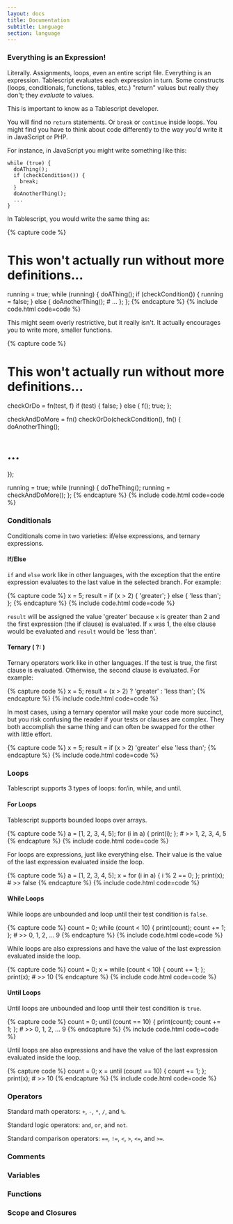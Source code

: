 ```yaml
---
layout: docs
title: Documentation
subtitle: Language
section: language
---
```


### Everything is an Expression!

Literally. Assignments, loops, even an entire script file. Everything is an expression. Tablescript evaluates each expression in turn. Some constructs (loops, conditionals, functions, tables, etc.) "return" values but really they don't; they *evaluate* to values.

This is important to know as a Tablescript developer.

You will find no `return` statements. Or `break` or `continue` inside loops. You might find you have to think about code differently to the way you'd write it in JavaScript or PHP.

For instance, in JavaScript you might write something like this:

    while (true) {
      doAThing();
      if (checkCondition()) {
        break;
      }
      doAnotherThing();
      ...
    }

In Tablescript, you would write the same thing as:

{% capture code %}
# This won't actually run without more definitions...
running = true;
while (running) {
  doAThing();
  if (checkCondition()) {
    running = false;
  } else {
    doAnotherThing();
    # ...
  };
};
{% endcapture %}
{% include code.html code=code %}

This might seem overly restrictive, but it really isn't. It actually encourages you to write more, smaller functions.

{% capture code %}
# This won't actually run without more definitions...
checkOrDo = fn(test, f) if (test) { false; } else { f(); true; };

checkAndDoMore = fn() checkOrDo(checkCondition(), fn() {
  doAnotherThing();
  # ...
});

running = true;
while (running) {
  doTheThing();
  running = checkAndDoMore();
};
{% endcapture %}
{% include code.html code=code %}

### Conditionals

Conditionals come in two varieties: if/else expressions, and ternary expressions.

#### If/Else

`if` and `else` work like in other languages, with the exception that the entire expression evaluates to the last value in the selected branch. For example:

{% capture code %}
x = 5;
result = if (x > 2) {
  'greater';
} else {
  'less than';
};
{% endcapture %}
{% include code.html code=code %}

`result` will be assigned the value 'greater' because `x` is greater than 2 and the first expression (the if clause) is evaluated. If `x` was 1, the else clause would be evaluated and `result` would be 'less than'.

#### Ternary ( ?: )

Ternary operators work like in other languages. If the test is true, the first clause is evaluated. Otherwise, the second clause is evaluated. For example:

{% capture code %}
x = 5;
result = (x > 2) ? 'greater' : 'less than';
{% endcapture %}
{% include code.html code=code %}

In most cases, using a ternary operator will make your code more succinct, but you risk confusing the reader if your tests or clauses are complex. They both accomplish the same thing and can often be swapped for the other with little effort.

{% capture code %}
x = 5;
result = if (x > 2) 'greater' else 'less than';
{% endcapture %}
{% include code.html code=code %}

### Loops

Tablescript supports 3 types of loops: for/in, while, and until.

#### For Loops

Tablescript supports bounded loops over arrays.

{% capture code %}
a = [1, 2, 3, 4, 5];
for (i in a) {
  print(i);
}; # >> 1, 2, 3, 4, 5
{% endcapture %}
{% include code.html code=code %}

For loops are expressions, just like everything else. Their value is the value of the last expression evaluated inside the loop.

{% capture code %}
a = [1, 2, 3, 4, 5];
x = for (i in a) {
  i % 2 == 0;
};
print(x); # >> false
{% endcapture %}
{% include code.html code=code %}

#### While Loops

While loops are unbounded and loop until their test condition is `false`.

{% capture code %}
count = 0;
while (count < 10) {
  print(count);
  count += 1;
}; # >> 0, 1, 2, ... 9
{% endcapture %}
{% include code.html code=code %}

While loops are also expressions and have the value of the last expression evaluated inside the loop.

{% capture code %}
count = 0;
x = while (count < 10) {
  count += 1;
};
print(x); # >> 10
{% endcapture %}
{% include code.html code=code %}

#### Until Loops

Until loops are unbounded and loop until their test condition is `true`.

{% capture code %}
count = 0;
until (count == 10) {
  print(count);
  count += 1;
}; # >> 0, 1, 2, ... 9
{% endcapture %}
{% include code.html code=code %}

Until loops are also expressions and have the value of the last expression evaluated inside the loop.

{% capture code %}
count = 0;
x = until (count == 10) {
  count += 1;
};
print(x); # >> 10
{% endcapture %}
{% include code.html code=code %}

### Operators

Standard math operators: `+`, `-`, `*`, `/`, and `%`.

Standard logic operators: `and`, `or`, and `not`.

Standard comparison operators: `==`, `!=`, `<`, `>`, `<=`, and `>=`.

### Comments

### Variables

### Functions

### Scope and Closures
